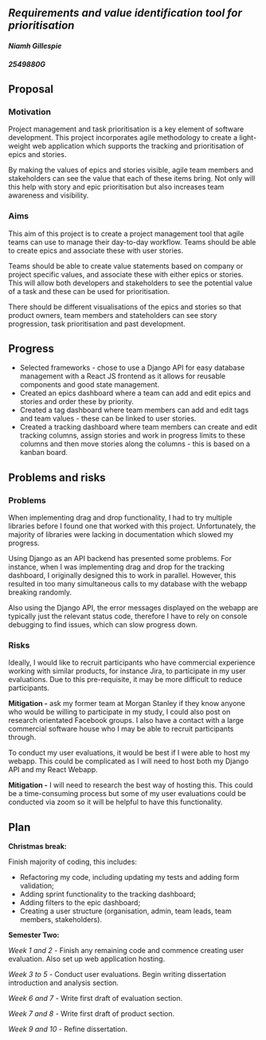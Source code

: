 
## *Requirements and value identification tool for prioritisation* 
#### *Niamh Gillespie* 
#### *2549880G* 

## Proposal
### Motivation

Project management and task prioritisation is a key element of software development. This project incorporates agile methodology to create a light-weight web application which supports the tracking and prioritisation of epics and stories.

By making the values of epics and stories visible, agile team members and stakeholders can see the value that each of these items bring. Not only will this help with story and epic prioritisation but also increases team awareness and visibility.
                                                        
### Aims

This aim of this project is to create a project management tool that agile teams can use to manage their day-to-day workflow. Teams should be able to create epics and associate these with user stories. 

Teams should be able to create value statements based on company or project specific values, and associate these with either epics or stories. This will allow both developers and stakeholders to see the potential value of a task and these can be used for prioritisation. 

There should be different visualisations of the epics and stories so that product owners, team members and stateholders can see story progression, task prioritisation and past development.

## Progress

* Selected frameworks - chose to use a Django API for easy database management with a React JS frontend as it allows for reusable components and good state management.
* Created an epics dashboard where a team can add and edit epics and stories and order these by priority. 
* Created a tag dashboard where team members can add and edit tags and team values - these can be linked to user stories.
* Created a tracking dashboard where team members can create and edit tracking columns, assign stories and work in progress limits to these columns and then move stories along the columns - this is based on a kanban board. 


## Problems and risks
### Problems

When implementing drag and drop functionality, I had to try multiple libraries before I found one that worked with this project. Unfortunately, the majority of libraries were lacking in documentation which slowed my progress. 

Using Django as an API backend has presented some problems. For instance, when I was implementing drag and drop for the tracking dashboard, I originally designed this to work in parallel. However, this resulted in too many simultaneous calls to my database with the webapp breaking randomly. 

Also using the Django API, the error messages displayed on the webapp are typically just the relevant status code, therefore I have to rely on console debugging to find issues, which can slow progress down. 


### Risks

Ideally, I would like to recruit participants who have commercial experience working with similar products, for instance Jira, to participate in my user evaluations. Due to this pre-requisite, it may be more difficult to reduce participants.

**Mitigation -**  ask my former team at Morgan Stanley if they know anyone who would be willing to participate in my study, I could also post on research orientated Facebook groups. I also have a contact with a large commercial software house who I may be able to recruit participants through.

To conduct my user evaluations, it would be best if I were able to host my webapp. This could be complicated as I will need to host both my Django API and my React Webapp. 

**Mitigation -**  I will need to research the best way of hosting this. This could be a time-consuming process but some of my user evaluations could be conducted via zoom so it will be helpful to have this functionality.


## Plan

**Christmas break:** 

Finish majority of coding, this includes:
* Refactoring my code, including updating my tests and adding form validation;
* Adding sprint functionality to the tracking dashboard;
* Adding filters to the epic dashboard;
* Creating a user structure (organisation, admin, team leads, team members, stakeholders).


**Semester Two:**

*Week 1 and 2 -* Finish any remaining code and commence creating user evaluation. Also set up web application hosting.

*Week 3 to 5 -* Conduct user evaluations. Begin writing dissertation introduction and analysis section.

*Week 6 and 7 -* Write first draft of evaluation section.

*Week 7 and 8 -* Write first draft of product section.

*Week 9 and 10 -* Refine dissertation.
